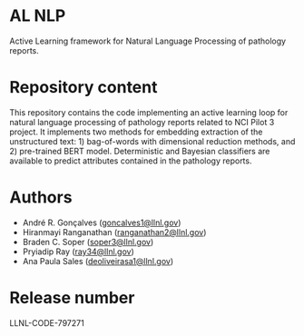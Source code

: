 # AL NLP
Active Learning framework for Natural Language Processing of pathology reports.

# Repository content

This repository contains the code implementing an active learning loop for natural language processing of pathology reports related to NCI Pilot 3 project. It implements two methods for embedding extraction of the unstructured text: 1) bag-of-words with dimensional reduction methods, and 2) pre-trained BERT model. Deterministic and Bayesian classifiers are available to predict attributes contained in the pathology reports.

# Authors

- André R. Gonçalves (goncalves1@llnl.gov)
- Hiranmayi Ranganathan (ranganathan2@llnl.gov)
- Braden C. Soper (soper3@llnl.gov)
- Pryiadip Ray (ray34@llnl.gov)
- Ana Paula Sales (deoliveirasa1@llnl.gov)

# Release number

LLNL-CODE-797271

